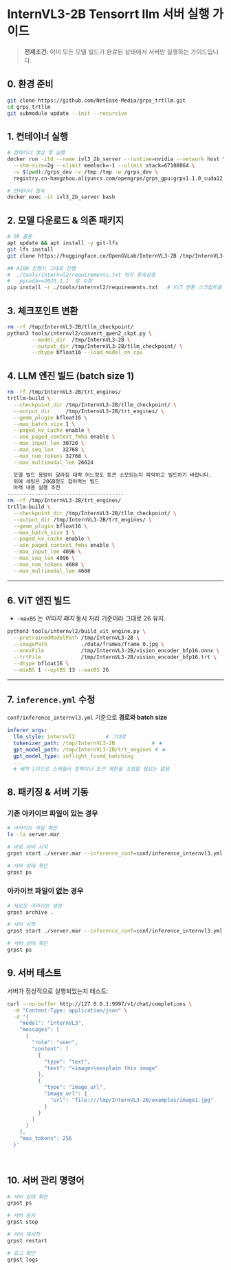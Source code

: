 
# InternVL3-2B Tensorrt llm 서버 실행 가이드

> **전제조건**: 이미 모든 모델 빌드가 완료된 상태에서 서버만 실행하는 가이드입니다.

## 0. 환경 준비

```bash
git clone https://github.com/NetEase-Media/grps_trtllm.git
cd grps_trtllm
git submodule update --init --recursive
```

## 1. 컨테이너 실행

```bash
# 컨테이너 생성 및 실행
docker run -itd --name ivl3_2b_server --runtime=nvidia --network host \
  --shm-size=2g --ulimit memlock=-1 --ulimit stack=67108864 \
  -v $(pwd):/grps_dev -v /tmp:/tmp -w /grps_dev \
  registry.cn-hangzhou.aliyuncs.com/opengrps/grps_gpu:grps1.1.0_cuda12.6_cudnn9.6_trtllm0.16.0_py3.12 bash

# 컨테이너 접속
docker exec -it ivl3_2b_server bash
```

## 2. 모델 다운로드 & 의존 패키지
```bash
# 2B 클론
apt update && apt install -y git-lfs
git lfs install
git clone https://huggingface.co/OpenGVLab/InternVL3-2B /tmp/InternVL3-2B

## A100 진행시 그대로 진행 
#  ./tools/internvl2/requirements.txt 위치 종속성중
#   pycuda==2025.1.1  로 수정
pip install -r ./tools/internvl2/requirements.txt   # ViT 변환 스크립트용

```
## 3. 체크포인트 변환
```bash
rm -rf /tmp/InternVL3-2B/tllm_checkpoint/
python3 tools/internvl2/convert_qwen2_ckpt.py \
        --model_dir  /tmp/InternVL3-2B \
        --output_dir /tmp/InternVL3-2B/tllm_checkpoint/ \
        --dtype bfloat16 --load_model_on_cpu

```
## 4. **LLM 엔진** 빌드 (batch size 1)

```bash
rm -rf /tmp/InternVL3-2B/trt_engines/
trtllm-build \
  --checkpoint_dir /tmp/InternVL3-2B/tllm_checkpoint/ \
  --output_dir     /tmp/InternVL3-2B/trt_engines/ \
  --gemm_plugin bfloat16 \
  --max_batch_size 1 \
  --paged_kv_cache enable \
  --use_paged_context_fmha enable \
  --max_input_len 30720 \
  --max_seq_len   32768 \
  --max_num_tokens 32768 \
  --max_multimodal_len 26624        

  모델 빌드 용량이 달라짐 대략 어느정도 토큰 소모되는지 파악하고 빌드하기 바랍니다.
  위에 세팅은 20GB정도 잡아먹는 빌드
  아래 내용 실행 추천
--------------------------------------
rm -rf /tmp/InternVL3-2B/trt_engines/
trtllm-build \
  --checkpoint_dir /tmp/InternVL3-2B/tllm_checkpoint/ \
  --output_dir /tmp/InternVL3-2B/trt_engines/ \
  --gemm_plugin bfloat16 \
  --max_batch_size 1 \
  --paged_kv_cache enable \
  --use_paged_context_fmha enable \
  --max_input_len 4096 \
  --max_seq_len 4096 \
  --max_num_tokens 4608 \
  --max_multimodal_len 4608

```
---

## 6. **ViT 엔진** 빌드

- `-maxBS` 는 *이미지 패치* 동시 처리 기준이라 그대로 26 유지.

```bash
python3 tools/internvl2/build_vit_engine.py \
  --pretrainedModelPath /tmp/InternVL3-2B \
  --imagePath           ./data/frames/frame_0.jpg \
  --onnxFile            /tmp/InternVL3-2B/vision_encoder_bfp16.onnx \
  --trtFile             /tmp/InternVL3-2B/vision_encoder_bfp16.trt \
  --dtype bfloat16 \
  --minBS 1 --optBS 13 --maxBS 26
```
--------------------------------------------------------------

## 7. `inference.yml` 수정

`conf/inference_internvl3.yml` 기준으로 **경로와 batch size**

```yaml
inferer_args:
  llm_style: internvl3          # 그대로
  tokenizer_path: /tmp/InternVL3-2B            # ★
  gpt_model_path: /tmp/InternVL3-2B/trt_engines # ★
  gpt_model_type: inflight_fused_batching
  ...
  # 배치 1이므로 스케줄러 정책이나 토큰 제한을 조정할 필요는 없음

```

## 8. 패키징 & 서버 기동

### 기존 아카이브 파일이 있는 경우
```bash
# 아카이브 파일 확인
ls -la server.mar

# 바로 서버 시작
grpst start ./server.mar --inference_conf=conf/inference_internvl3.yml

# 서버 상태 확인
grpst ps
```

### 아카이브 파일이 없는 경우
```bash
# 새로운 아카이브 생성
grpst archive .

# 서버 시작
grpst start ./server.mar --inference_conf=conf/inference_internvl3.yml

# 서버 상태 확인
grpst ps
```

## 9. 서버 테스트

서버가 정상적으로 실행되었는지 테스트:

```bash
curl --no-buffer http://127.0.0.1:9997/v1/chat/completions \
  -H "Content-Type: application/json" \
  -d '{
    "model": "InternVL3",
    "messages": [
      {
        "role": "user",
        "content": [
          {
            "type": "text",
            "text": "<image>\nexplain this image"
          },
          {
            "type": "image_url",
            "image_url": {
              "url": "file:///tmp/InternVL3-2B/examples/image1.jpg"
            }
          }
        ]
      }
    ],
    "max_tokens": 256
  }'

  
```

## 10. 서버 관리 명령어

```bash
# 서버 상태 확인
grpst ps

# 서버 중지
grpst stop

# 서버 재시작
grpst restart

# 로그 확인
grpst logs
```